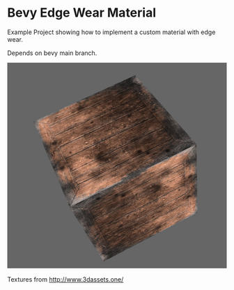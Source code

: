 # Bevy Edge Wear Material
Example Project showing how to implement a custom material with edge wear.

Depends on bevy main branch.

![demo](demo.jpg)

Textures from http://www.3dassets.one/